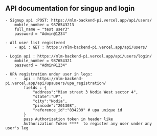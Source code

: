 ## API documentation for singup and login
    - Signup api :POST: https://mlm-backend-pi.vercel.app/api/users/
        mobile_number = 9876543213
        full_name = "test user3"
        password = "Admin@1234"

    - All user list registered
        - api : GET : https://mlm-backend-pi.vercel.app/api/users/

    - Login api : https://mlm-backend-pi.vercel.app/api/users/login/
        mobile_number = 987654321
        password = "Admin@1234"

    - UPA registration under user in legs:
        -   api : https://mlm-backend-pi.vercel.app/api/upausers/upa_registration/
            fields : {
                "address":"Mian street 3 Nodia West sector 4",
                "state":"UP",
                "city":"Nodia",
                "pincode":"201308",
                "reference_id":"834209" # upa unique id
            }
            pass Authorization token in header like 
            Authorization Token ****  to register any user under any user's leg

    